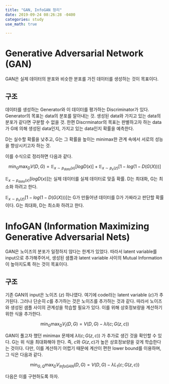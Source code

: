 ```yaml
---
title: "GAN, InfoGAN 정리"
date: 2019-09-24 08:26:28 -0400
categories: study
use_math: true

---
```




# Generative Adversarial Network (GAN)

GAN은 실제 데이터의 분포와 비슷한 분포를 가진 데이터를 생성하는 것이 목표이다.



## 구조

데이터를 생성하는 Generator와 이 데이터를 평가하는 Discriminator가 있다. Generator의 목표는 data의 분포를 알아내는 것. 생성된 data와 가지고 있는 data의 분포가 같다면 구분할 수 없을 것. 한편 Discrminator의 목표는 판별하고자 하는 data가 G에 의해 생성된 data인지, 가지고 있는 data인지 확률을 예측한다.

D는 실수할 확률을 낮추고, G는 그 확률을 높이는 minimax한 관계 속에서 서로의 성능을 향상시키고자 하는 것.

이를 수식으로 정리하면 다음과 같다.



$$
\min_G\max_DV(D,G) = \mathbb{E}_{x\sim p_{data}(x)}[logD(x)] + \mathbb{E}_{x\sim p_{x}(z)}[1-log(1-D(G(X)))]
$$



$\mathbb{E}_{x\sim p_{data}(x)}[logD(x)]$는 실제 데이터를 실제 데이터로 맞출 확률. D는 최대화, G는 최소화 하려고 한다.

$\mathbb{E}_{x\sim p_{x}(z)}[1-log(1-D(G(X)))]$는 G가 만들어낸 데이터를 D가 가짜라고 판단할 확률이다. G는 최대화, D는 최소화 하려고 한다.



# InfoGAN (Information Maximizing Generative Adversarial Nets)

GAN은 노이즈의 분포가 일정하지 않다는 한계가 있었다. 따라서 latent variable를 input으로 추가해주어서, 생성된 샘플과 latent variable 사이의 Mutual Information이 높아지도록 하는 것이 목표이다.



## 구조

기존 GAN의 input은 노이즈 ($z$) 하나였다. 여기에 code라는 latent variable ($c$)가 추가된다. 그러나 단순히 $c$를 추가하는 것은 노이즈를 추가하는 것과 같다. 따라서 노이즈와 생성된 샘플 사이의 관계성을 학습할 필요가 있다. 이를 위해 상호정보량을 계산하기 위한 식을 추가한다.



$$
\min_G\max_DV_I(D,G) = V(D,G) - \lambda I(c;G(z,c))
$$



GAN이 풀고자 했던 minimax 문제에 $\lambda I(c;G(z,c))$ 가 추가로 생긴 것을 확인할 수 있다. G는 위 식을 최대화해야 한다. 즉, $c$와 $G(z,c)$가 높은 상호정보량을 갖게 학습한다는 것이다. 다만, 이를 계산하기 어렵기 때문에 계산이 편한 lower bound를 이용하며, 그 식은 다음과 같다.



$$
\min_{G, Q}\max_DV_{InfoGAN}(D,G) = V(D,G) - \lambda L_1(c;G(z,c))
$$



다음은 이를 구현하도록 하자.